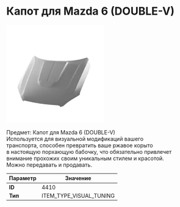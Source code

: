 # Капот для Mazda 6 (DOUBLE-V)

![Item Image](../img/4410.webp?raw=true)

Предмет: Капот для Mazda 6 (DOUBLE-V)<br>Используется для визуальной модификаций вашего<br>транспорта, способен превратить ваше ржавое корыто<br>в настоящую порхающую бабочку, что обязательно привлечет<br>внимание прохожих своим уникальным стилем и красотой.<br>Можно передавать и продавать.


| Параметр | Значение |
|----------|----------|
| **ID** | 4410 |
| **Тип** | ITEM_TYPE_VISUAL_TUNING |

